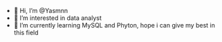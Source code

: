 - 👋 Hi, I’m @Yasmnn
- 👀 I’m interested in data analyst
- 🌱 I’m currently learning MySQL and Phyton, hope i can give my best in this field

<!---
Yasmnn/Yasmnn is a ✨ special ✨ repository because its `README.md` (this file) appears on your GitHub profile.
You can click the Preview link to take a look at your changes.
--->
